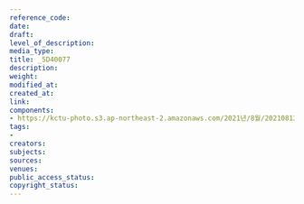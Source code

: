 ```yaml
---
reference_code: 
date: 
draft: 
level_of_description: 
media_type: 
title: _5D40077
description: 
weight: 
modified_at: 
created_at: 
link: 
components:
- https://kctu-photo.s3.ap-northeast-2.amazonaws.com/2021년/8월/20210813_8.13+5인미만+차별폐지+공동행동+개최/_5D40077.jpg
tags:
- 
creators: 
subjects: 
sources: 
venues: 
public_access_status: 
copyright_status: 
---
```

